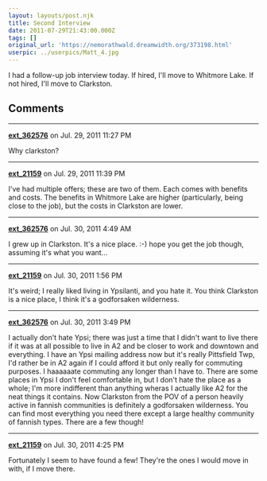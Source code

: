 ```yaml
---
layout: layouts/post.njk
title: Second Interview
date: 2011-07-29T21:43:00.000Z
tags: []
original_url: 'https://nemorathwald.dreamwidth.org/373198.html'
userpic: ../userpics/Matt_4.jpg
---
```

I had a follow-up job interview today. If hired, I'll move to Whitmore Lake. If not hired, I'll move to Clarkston.

## Comments

---

**[ext_362576](https://www.dreamwidth.org/users/ext_362576)** on Jul. 29, 2011 11:27 PM

Why clarkston?

---

**[ext_21159](https://www.dreamwidth.org/users/ext_21159)** on Jul. 29, 2011 11:39 PM

I've had multiple offers; these are two of them. Each comes with benefits and costs. The benefits in Whitmore Lake are higher (particularly, being close to the job), but the costs in Clarkston are lower.

---

**[ext_362576](https://www.dreamwidth.org/users/ext_362576)** on Jul. 30, 2011 4:49 AM

I grew up in Clarkston. It's a nice place. :-) hope you get the job though, assuming it's what you want...

---

**[ext_21159](https://www.dreamwidth.org/users/ext_21159)** on Jul. 30, 2011 1:56 PM

It's weird; I really liked living in Ypsilanti, and you hate it. You think Clarkston is a nice place, I think it's a godforsaken wilderness.

---

**[ext_362576](https://www.dreamwidth.org/users/ext_362576)** on Jul. 30, 2011 3:49 PM

I actually don't hate Ypsi; there was just a time that I didn't want to live there if it was at all possible to live in A2 and be closer to work and downtown and everything. I have an Ypsi mailing address now but it's really Pittsfield Twp, I'd rather be in A2 again if I could afford it but only really for commuting purposes. I haaaaaate commuting any longer than I have to. There are some places in Ypsi I don't feel comfortable in, but I don't hate the place as a whole; I'm more indifferent than anything wheras I actually like A2 for the neat things it contains. Now Clarkston from the POV of a person heavily active in fannish communities is definitely a godforsaken wilderness. You can find most everything you need there except a large healthy community of fannish types. There are a few though!

---

**[ext_21159](https://www.dreamwidth.org/users/ext_21159)** on Jul. 30, 2011 4:25 PM

Fortunately I seem to have found a few! They're the ones I would move in with, if I move there.
